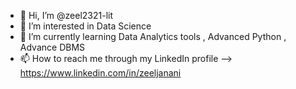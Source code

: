 - 👋 Hi, I’m @zeel2321-lit
- 👀 I’m interested in Data Science
- 🌱 I’m currently learning Data Analytics tools , Advanced Python , Advance DBMS 
- 📫 How to reach me through my LinkedIn profile --> https://www.linkedin.com/in/zeeljanani

<!---
zeel2321-lit/zeel2321-lit is a ✨ special ✨ repository because its `README.md` (this file) appears on your GitHub profile.
You can click the Preview link to take a look at your changes.
--->
